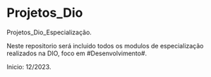 # Projetos_Dio

Projetos_Dio_Especialização.

Neste repositorio será incluido todos os modulos de especialização realizados na DIO, foco em #Desenvolvimento#.

Inicio: 12/2023.

